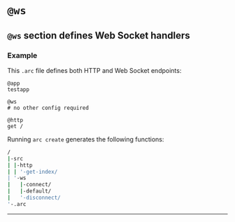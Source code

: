 # `@ws`

## `@ws` section defines Web Socket handlers


### Example

This `.arc` file defines both HTTP and Web Socket endpoints:

```arc
@app
testapp

@ws
# no other config required

@http
get /
```

Running `arc create` generates the following functions:

```bash
/
|-src
| |-http
| | '-get-index/
| '-ws
|   |-connect/
|   |-default/
|   '-disconnect/
'-.arc
```

---

